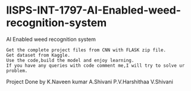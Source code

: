 # llSPS-INT-1797-AI-Enabled-weed-recognition-system
AI Enabled weed recognition system

    Get the complete project files from CNN with FLASK zip file.
    Get dataset from Kaggle.
    Use the code,build the model and enjoy learning.
    If you have any queries with code comment me,I will try to solve ur problem.
    
Project Done by
  K.Naveen kumar
  A.Shivani
  P.V.Harshithaa
  V.Shivani
